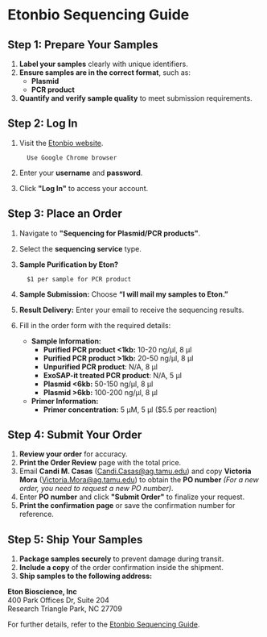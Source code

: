 # Etonbio Sequencing Guide

## Step 1: Prepare Your Samples
1. **Label your samples** clearly with unique identifiers.
2. **Ensure samples are in the correct format**, such as:
   - **Plasmid**
   - **PCR product**
3. **Quantify and verify sample quality** to meet submission requirements.

## Step 2: Log In
1. Visit the [Etonbio website](https://www.etonbio.com).
         
         Use Google Chrome browser

2. Enter your **username** and **password**.
3. Click **"Log In"** to access your account.

## Step 3: Place an Order
1. Navigate to **"Sequencing for Plasmid/PCR products"**.
2. Select the **sequencing service** type.
3. **Sample Purification by Eton?**
   
         $1 per sample for PCR product

4. **Sample Submission:** Choose **“I will mail my samples to Eton.”**
5. **Result Delivery:** Enter your email to receive the sequencing results.
6. Fill in the order form with the required details:
   - **Sample Information:**
     - **Purified PCR product <1kb:** 10-20 ng/μl, 8 μl
     - **Purified PCR product >1kb:** 20-50 ng/μl, 8 μl
     - **Unpurified PCR product**: N/A, 8 μl
     - **ExoSAP-it treated PCR product**: N/A, 5 μl
     - **Plasmid <6kb:** 50-150 ng/μl, 8 μl
     - **Plasmid >6kb:** 100-200 ng/μl, 8 μl
   - **Primer Information:**
     - **Primer concentration:** 5 μM, 5 μl ($5.5 per reaction)

## Step 4: Submit Your Order
1. **Review your order** for accuracy.
2. **Print the Order Review** page with the total price.
3. Email **Candi M. Casas** (<Candi.Casas@ag.tamu.edu>) and copy **Victoria Mora** (<Victoria.Mora@ag.tamu.edu>) to obtain the **PO number** *(For a new order, you need to request a new PO number)*.
4. Enter **PO number** and click **"Submit Order"** to finalize your request.
5. **Print the confirmation page** or save the confirmation number for reference.

## Step 5: Ship Your Samples
1. **Package samples securely** to prevent damage during transit.
2. **Include a copy** of the order confirmation inside the shipment.
3. **Ship samples to the following address:**

**Eton Bioscience, Inc**  
400 Park Offices Dr, Suite 204  
Research Triangle Park, NC 27709  

For further details, refer to the [Etonbio Sequencing Guide](https://www.etonbio.com/sequencing/faq_seq.php).